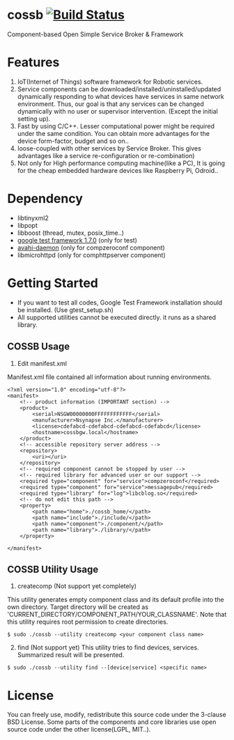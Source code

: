 # cossb [![Build Status](https://travis-ci.org/bhhwang/cossb.svg)](https://travis-ci.org/bhhwang/cossb)
Component-based Open Simple Service Broker & Framework
 

Features
===============
1. IoT(Internet of Things) software framework for Robotic services.
2. Service components can be downloaded/installed/uninstalled/updated dynamically responding to what devices have services in same network environment. Thus, our goal is that any services can be changed dynamically with no user or supervisor intervention. (Except the initial setting up).
3. Fast by using C/C++. Lesser computational power might be required under the same condition. You can obtain more advantages for the device form-factor, budget and so on..
4. loose-coupled with other services by Service Broker. This gives advantages like a service re-configuration or re-combination)
5. Not only for High performance computing machine(like a PC), It is going for the cheap embedded hardware devices like Raspberry Pi, Odroid..

Dependency
===============
* libtinyxml2
* libpopt
* libboost (thread, mutex, posix_time..)
* [google test framework 1.7.0](http://code.google.com/p/googletest/downloads/list) (only for test)
* [avahi-daemon](http://avahi.org/) (only for compzeroconf component)
* libmicrohttpd (only for comphttpserver component)



Getting Started
===============
* If you want to test all codes, Google Test Framework installation should be installed. (Use gtest_setup.sh)
* All supported utilities cannot be executed directly. it runs as a shared library.

COSSB Usage
-------
1. Edit manifest.xml

Manifest.xml file contained all information about running environments.

```
<?xml version="1.0" encoding="utf-8"?>
<manifest>
	<!-- product information (IMPORTANT section) -->
	<product>
		<serial>NSGW00000000FFFFFFFFFFFF</serial>
		<manufacturer>Nsynapse Inc.</manufacturer>
		<license>cdefabcd-cdefabcd-cdefabcd-cdefabcd</license>
		<hostname>cossbgw.local</hostname>
	</product>
	<!-- accessible repository server address -->
	<repository>
		<uri></uri>
	</repository>
	<!-- required component cannot be stopped by user -->
	<!-- required library for advanced user or our support -->
	<required type="component" for="service">compzeroconf</required>
	<required type="component" for="service">messagepub</required>
	<required type="library" for="log">libcblog.so</required>
	<!-- do not edit this path -->
	<property>
		<path name="home">./cossb_home/</path>
		<path name="include">./include/</path>
		<path name="component">./component/</path>
		<path name="library">./library/</path>
	</property>
	
</manifest>
```

COSSB Utility Usage
-------
1. createcomp (Not support yet completely)

This utility generates empty component class and its default profile into the own directory. Target directory will be created as 'CURRENT_DIRECTORY/COMPONENT_PATH/YOUR_CLASSNAME'. Note that this utility requires root permission to create directories.
```
$ sudo ./cossb --utility createcomp <your component class name>
```


2. find (Not support yet)
This utility tries to find devices, services. Summarized result will be presented.
```
$ sudo ./cossb --utility find --[device|service] <specific name>
```




License
===============
You can freely use, modify, redistribute this source code under the 3-clause BSD License.
Some parts of the components and core libraries use open source code under the other license(LGPL, MIT..).
